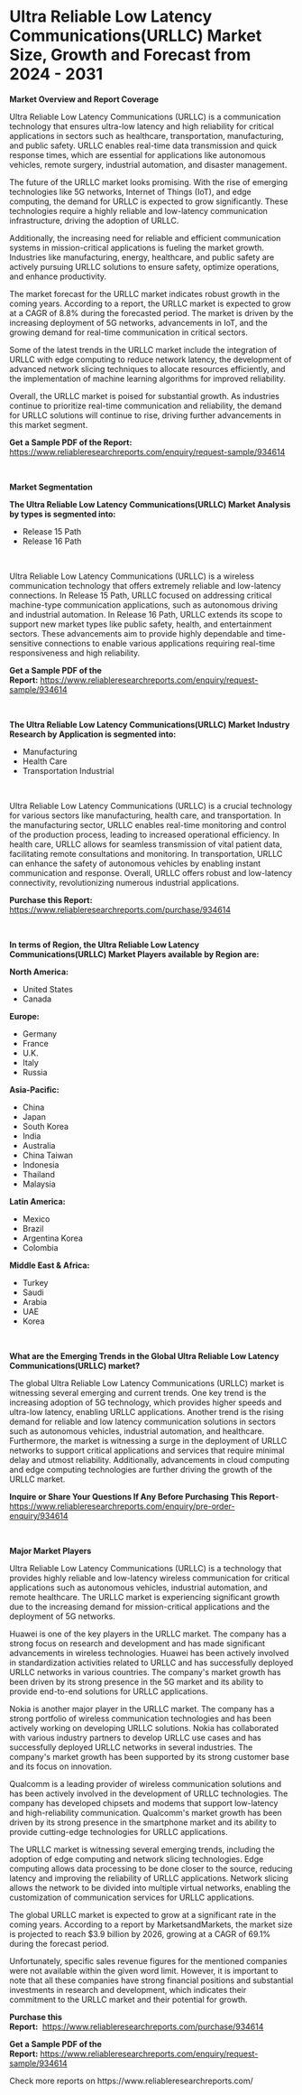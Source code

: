 <p><h1>Ultra Reliable Low Latency Communications(URLLC) Market Size, Growth and Forecast from 2024 - 2031</h1></p><p><strong>Market Overview and Report Coverage</strong></p>
<p><p>Ultra Reliable Low Latency Communications (URLLC) is a communication technology that ensures ultra-low latency and high reliability for critical applications in sectors such as healthcare, transportation, manufacturing, and public safety. URLLC enables real-time data transmission and quick response times, which are essential for applications like autonomous vehicles, remote surgery, industrial automation, and disaster management.</p><p>The future of the URLLC market looks promising. With the rise of emerging technologies like 5G networks, Internet of Things (IoT), and edge computing, the demand for URLLC is expected to grow significantly. These technologies require a highly reliable and low-latency communication infrastructure, driving the adoption of URLLC.</p><p>Additionally, the increasing need for reliable and efficient communication systems in mission-critical applications is fueling the market growth. Industries like manufacturing, energy, healthcare, and public safety are actively pursuing URLLC solutions to ensure safety, optimize operations, and enhance productivity.</p><p>The market forecast for the URLLC market indicates robust growth in the coming years. According to a report, the URLLC market is expected to grow at a CAGR of 8.8% during the forecasted period. The market is driven by the increasing deployment of 5G networks, advancements in IoT, and the growing demand for real-time communication in critical sectors.</p><p>Some of the latest trends in the URLLC market include the integration of URLLC with edge computing to reduce network latency, the development of advanced network slicing techniques to allocate resources efficiently, and the implementation of machine learning algorithms for improved reliability.</p><p>Overall, the URLLC market is poised for substantial growth. As industries continue to prioritize real-time communication and reliability, the demand for URLLC solutions will continue to rise, driving further advancements in this market segment.</p></p>
<p><strong>Get a Sample PDF of the Report:</strong> <a href="https://www.reliableresearchreports.com/enquiry/request-sample/934614">https://www.reliableresearchreports.com/enquiry/request-sample/934614</a></p>
<p>&nbsp;</p>
<p><strong>Market Segmentation</strong></p>
<p><strong>The Ultra Reliable Low Latency Communications(URLLC) Market Analysis by types is segmented into:</strong></p>
<p><ul><li>Release 15 Path</li><li>Release 16 Path</li></ul></p>
<p>&nbsp;</p>
<p><p>Ultra Reliable Low Latency Communications (URLLC) is a wireless communication technology that offers extremely reliable and low-latency connections. In Release 15 Path, URLLC focused on addressing critical machine-type communication applications, such as autonomous driving and industrial automation. In Release 16 Path, URLLC extends its scope to support new market types like public safety, health, and entertainment sectors. These advancements aim to provide highly dependable and time-sensitive connections to enable various applications requiring real-time responsiveness and high reliability.</p></p>
<p><strong>Get a Sample PDF of the Report:</strong>&nbsp;<a href="https://www.reliableresearchreports.com/enquiry/request-sample/934614">https://www.reliableresearchreports.com/enquiry/request-sample/934614</a></p>
<p>&nbsp;</p>
<p><strong>The Ultra Reliable Low Latency Communications(URLLC) Market Industry Research by Application is segmented into:</strong></p>
<p><ul><li>Manufacturing</li><li>Health Care</li><li>Transportation Industrial</li></ul></p>
<p>&nbsp;</p>
<p><p>Ultra Reliable Low Latency Communications (URLLC) is a crucial technology for various sectors like manufacturing, health care, and transportation. In the manufacturing sector, URLLC enables real-time monitoring and control of the production process, leading to increased operational efficiency. In health care, URLLC allows for seamless transmission of vital patient data, facilitating remote consultations and monitoring. In transportation, URLLC can enhance the safety of autonomous vehicles by enabling instant communication and response. Overall, URLLC offers robust and low-latency connectivity, revolutionizing numerous industrial applications.</p></p>
<p><strong>Purchase this Report:</strong>&nbsp; <a href="https://www.reliableresearchreports.com/purchase/934614">https://www.reliableresearchreports.com/purchase/934614</a></p>
<p>&nbsp;</p>
<p><strong>In terms of Region, the Ultra Reliable Low Latency Communications(URLLC) Market Players available by Region are:</strong></p>
<p>
    <p> <strong> North America: </strong>
        <ul>
            <li>United States</li>
            <li>Canada</li>
        </ul>
        </p> 
    <p> <strong> Europe: </strong>
        <ul>
            <li>Germany</li>
            <li>France</li>
            <li>U.K.</li>
            <li>Italy</li>
            <li>Russia</li>
        </ul>
        </p> 
    <p> <strong> Asia-Pacific: </strong>
        <ul>
            <li>China</li>
            <li>Japan</li>
            <li>South Korea</li>
            <li>India</li>
            <li>Australia</li>
            <li>China Taiwan</li>
            <li>Indonesia</li>
            <li>Thailand</li>
            <li>Malaysia</li>
        </ul>
        </p> 
    <p> <strong> Latin America: </strong>
        <ul>
            <li>Mexico</li>
            <li>Brazil</li>
            <li>Argentina Korea</li>
            <li>Colombia</li>
        </ul>
        </p> 
    <p> <strong> Middle East & Africa: </strong>
        <ul>
            <li>Turkey</li>
            <li>Saudi</li>
            <li>Arabia</li>
            <li>UAE</li>
            <li>Korea</li>
        </ul>
    </p>
    </p>
<p>&nbsp;</p>
<p><strong>What are the Emerging Trends in the Global Ultra Reliable Low Latency Communications(URLLC) market?</strong></p>
<p><p>The global Ultra Reliable Low Latency Communications (URLLC) market is witnessing several emerging and current trends. One key trend is the increasing adoption of 5G technology, which provides higher speeds and ultra-low latency, enabling URLLC applications. Another trend is the rising demand for reliable and low latency communication solutions in sectors such as autonomous vehicles, industrial automation, and healthcare. Furthermore, the market is witnessing a surge in the deployment of URLLC networks to support critical applications and services that require minimal delay and utmost reliability. Additionally, advancements in cloud computing and edge computing technologies are further driving the growth of the URLLC market.</p></p>
<p><strong>Inquire or Share Your Questions If Any Before Purchasing This Report</strong>- <a href="https://www.reliableresearchreports.com/enquiry/pre-order-enquiry/934614">https://www.reliableresearchreports.com/enquiry/pre-order-enquiry/934614</a></p>
<p>&nbsp;</p>
<p><strong>Major Market Players</strong></p>
<p><p>Ultra Reliable Low Latency Communications (URLLC) is a technology that provides highly reliable and low-latency wireless communication for critical applications such as autonomous vehicles, industrial automation, and remote healthcare. The URLLC market is experiencing significant growth due to the increasing demand for mission-critical applications and the deployment of 5G networks.</p><p>Huawei is one of the key players in the URLLC market. The company has a strong focus on research and development and has made significant advancements in wireless technologies. Huawei has been actively involved in standardization activities related to URLLC and has successfully deployed URLLC networks in various countries. The company's market growth has been driven by its strong presence in the 5G market and its ability to provide end-to-end solutions for URLLC applications.</p><p>Nokia is another major player in the URLLC market. The company has a strong portfolio of wireless communication technologies and has been actively working on developing URLLC solutions. Nokia has collaborated with various industry partners to develop URLLC use cases and has successfully deployed URLLC networks in several industries. The company's market growth has been supported by its strong customer base and its focus on innovation.</p><p>Qualcomm is a leading provider of wireless communication solutions and has been actively involved in the development of URLLC technologies. The company has developed chipsets and modems that support low-latency and high-reliability communication. Qualcomm's market growth has been driven by its strong presence in the smartphone market and its ability to provide cutting-edge technologies for URLLC applications.</p><p>The URLLC market is witnessing several emerging trends, including the adoption of edge computing and network slicing technologies. Edge computing allows data processing to be done closer to the source, reducing latency and improving the reliability of URLLC applications. Network slicing allows the network to be divided into multiple virtual networks, enabling the customization of communication services for URLLC applications.</p><p>The global URLLC market is expected to grow at a significant rate in the coming years. According to a report by MarketsandMarkets, the market size is projected to reach $3.9 billion by 2026, growing at a CAGR of 69.1% during the forecast period.</p><p>Unfortunately, specific sales revenue figures for the mentioned companies were not available within the given word limit. However, it is important to note that all these companies have strong financial positions and substantial investments in research and development, which indicates their commitment to the URLLC market and their potential for growth.</p></p>
<p><strong>Purchase this Report:</strong>&nbsp;&nbsp;<a href="https://www.reliableresearchreports.com/purchase/934614">https://www.reliableresearchreports.com/purchase/934614</a></p>
<p></p>
<p><strong>Get a Sample PDF of the Report:</strong>&nbsp;<a href="https://www.reliableresearchreports.com/enquiry/request-sample/934614">https://www.reliableresearchreports.com/enquiry/request-sample/934614</a></p>
<p>Check more reports on https://www.reliableresearchreports.com/</p>